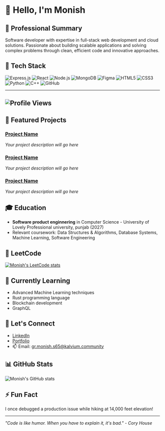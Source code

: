 # 👋 Hello, I'm Monish

## 💼 Professional Summary
Software developer with expertise in full-stack web development and cloud solutions. Passionate about building scalable applications and solving complex problems through clean, efficient code and innovative approaches.

## 💼 Tech Stack

![Express.js](https://img.shields.io/badge/Express.js-404D59?style=for-the-badge)
![React](https://img.shields.io/badge/React-20232A?style=for-the-badge&logo=react&logoColor=61DAFB)
![Node.js](https://img.shields.io/badge/Node.js-43853D?style=for-the-badge&logo=node.js&logoColor=white)
![MongoDB](https://img.shields.io/badge/MongoDB-47A248?style=for-the-badge&logo=mongodb&logoColor=white)
![Figma](https://img.shields.io/badge/Figma-F24E1E?style=for-the-badge&logo=figma&logoColor=white)
![HTML5](https://img.shields.io/badge/HTML5-E34F26?style=for-the-badge&logo=html5&logoColor=white)
![CSS3](https://img.shields.io/badge/CSS3-1572B6?style=for-the-badge&logo=css3&logoColor=white)
![Python](https://img.shields.io/badge/Python-3776AB?style=for-the-badge&logo=python&logoColor=white)
![C++](https://img.shields.io/badge/C++-00599C?style=for-the-badge&logo=c%2B%2B&logoColor=white)
![GitHub](https://img.shields.io/badge/GitHub-100000?style=for-the-badge&logo=github&logoColor=white)

---
![Profile Views](https://komarev.com/ghpvc/?username=Monish892&color=blue&style=flat-square)
---

## 🚀 Featured Projects
### [Project Name](link-to-repo)
*Your project description will go here*

### [Project Name](link-to-repo)
*Your project description will go here*

### [Project Name](link-to-repo)
*Your project description will go here*

## 🎓 Education
- **Software product enginnering** in Computer Science - University of Lovely Professional university, punjab (2027)
- Relevant coursework: Data Structures & Algorithms, Database Systems, Machine Learning, Software Engineering

## 🧩 LeetCode
[![Monish's LeetCode stats](https://leetcard.jacoblin.cool/Monish892?theme=dark&font=Baloo%202&ext=contest)](https://leetcode.com/Monish892/)

## 🌱 Currently Learning
- Advanced Machine Learning techniques
- Rust programming language
- Blockchain development
- GraphQL

## 💬 Let's Connect
- [LinkedIn](https://linkedin.com/in/monish-developer)
- [Portfolio](https://monish-dev.io)
- 📫 Email: gr.monish.s65@kalvium.community

## 📊 GitHub Stats
![Monish's GitHub stats](https://github-readme-stats.vercel.app/api?username=Monish892&show_icons=true&theme=radical)

## ⚡ Fun Fact
I once debugged a production issue while hiking at 14,000 feet elevation!

---
*"Code is like humor. When you have to explain it, it's bad." - Cory House*
